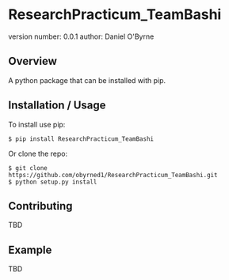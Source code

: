 ResearchPracticum_TeamBashi
===============================

version number: 0.0.1
author: Daniel O'Byrne

Overview
--------

A python package that can be installed with pip.

Installation / Usage
--------------------

To install use pip:

    $ pip install ResearchPracticum_TeamBashi


Or clone the repo:

    $ git clone https://github.com/obyrned1/ResearchPracticum_TeamBashi.git
    $ python setup.py install
    
Contributing
------------

TBD

Example
-------

TBD